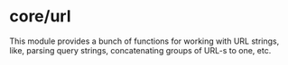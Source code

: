 # core/url

This module provides a bunch of functions for working with URL strings, like, parsing query strings, concatenating groups of URL-s to one, etc.
